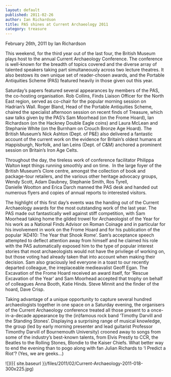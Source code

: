 ```yaml
---
layout: default
published: 2011-02-26
author: Ian Richardson
title: PAS shines at Current Archaeology 2011
category: treasure
---
```

February 26th, 2011 by Ian Richardson

This weekend, for the third year out of the last four, the British Museum plays host to the annual Current Archaeology Conference. The conference is well-known for the breadth of topics covered and the diverse array of talented speakers taking part simultaneously across two lecture theatres. It also bestows its own unique set of reader-chosen awards, and the Portable Antiquities Scheme (PAS) featured heavily in those given out this year.

Saturday’s papers featured several appearances by members of the PAS, the co-hosting organisation. Rob Collins, Finds Liaison Officer for the North East region, served as co-chair for the popular morning session on Hadrian’s Wall. Roger Bland, Head of the Portable Antiquities Scheme, chaired the specialist afternoon session on recent finds of Treasure, which saw talks given by the PAS’s Sam Moorhead (on the Frome Hoard), Ian Richardson (on the Hackney Double Eagle coins) and Laura McLean and Stephanie White (on the Burnham on Crouch Bronze Age Hoard). The British Museum’s Nick Ashton (Dept. of P&E) also delivered a fantastic account of the current work on the evidence for Britain’s oldest humans at Happisburgh, Norfolk, and Ian Leins (Dept. of C&M) anchored a prominent session on Britain’s Iron Age Celts.

Throughout the day, the tireless work of conference facilitator Philippa Walton kept things running smoothly and on time.  In the large foyer of the British Museum’s Clore centre, amongst the collection of book and package-tour retailers, and the various other heritage advocacy groups, Wendy Scott, Adam Daubney, Stephanie Smith, Ros Tyrell, Danielle Wootton and Erica Darch manned the PAS desk and handed out numerous flyers and copies of annual reports to interested visitors.

The highlight of this first day’s events was the handing out of the Current Archaeology awards for the most outstanding work of the last year. The PAS made out fantastically well against stiff competition, with Sam Moorhead taking home the gilded trowel for Archaeologist of the Year for his work as a National Finds Advisor on Roman Coinage and in particular for his involvement in work on the Frome Hoard and for his publication of the popular ‘AD410: The Year that Shook Rome’. Sam’s acceptance speech attempted to deflect attention away from himself and he claimed his role with the PAS automatically exposed him to the type of popular interest stories that most archaeologists would not have the privilege of working on, but those voting had already taken that into account when making their decision. Sam also graciously led everyone in a toast to our recently departed colleague, the irreplaceable medieavalist Geoff Egan. The Excavation of the Frome Hoard received an award itself, for ‘Rescue Excavation of the Year’ and Sam Moorhead accepted that trophy on behalf of colleagues Anna Booth, Katie Hinds. Steve Minnit and the finder of the hoard, Dave Crisp.

Taking advantage of a unique opportunity to capture several hundred archaeologists together in one space on a Saturday evening, the organisers of the Current Archaeology conference treated all those present to a once-in-a-decade appearance by the (in)famous rock band ‘Timothy Darvill and the Standing Stones’. Displaying a surprising range of musical knowledge, the group (led by early morning presenter and lead guitarist Professor Timonthy Darvill of Bournemouth University) crooned away to songs from some of the industry’s best-known talents, from Elvis Prestly to CCR, the Beatles to the Rolling Stones, Blondie to the Kaiser Chiefs. What better way to end the evening than to pogo along with fan Julian Richards to ‘I Predict a Riot’? (Yes, we are geeks…)

![]({{ site.baseurl }}/files/2011/02/Current-Archaeology-2011-018-300x225.jpg)
